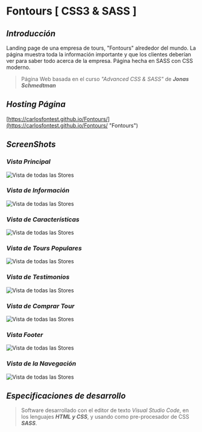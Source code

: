 # Fontours [ CSS3 & SASS ]

## ***Introducción***
Landing page de una empresa de tours, "Fontours" alrededor del mundo. La página muestra toda la información importante y que los clientes deberían ver para saber todo acerca de la empresa. Página hecha en SASS con CSS moderno.

> Página Web basada en el curso *"Advanced CSS & SASS"* de ***Jonas Schmedtman***

## ***Hosting Página***
[https://carlosfontest.github.io/Fontours/](https://carlosfontest.github.io/Fontours/ "Fontours")

## ***ScreenShots***

### *Vista Principal*
![Vista de todas las Stores](https://i.ibb.co/f1RLzKh/Anotaci-n1.png)

### *Vista de Información*
![Vista de todas las Stores](https://i.ibb.co/x7HMkZS/Anotaci-n2.png)

### *Vista de Características*
![Vista de todas las Stores](https://i.ibb.co/VCKb5qm/Anotaci-n3.png)

### *Vista de Tours Populares*
![Vista de todas las Stores](https://i.ibb.co/tLj9cQk/Anotaci-n4.png)

### *Vista de Testimonios*
![Vista de todas las Stores](https://i.ibb.co/SQC05qd/Anotaci-n5.png)

### *Vista de Comprar Tour*
![Vista de todas las Stores](https://i.ibb.co/jv4nSKC/Anotaci-n6.png)

### *Vista Footer*
![Vista de todas las Stores](https://i.ibb.co/DzkKCKy/Anotaci-n7.png)

### *Vista de la Navegación*
![Vista de todas las Stores](https://i.ibb.co/VqZsxDN/Anotaci-n8.png)


## ***Especificaciones de desarrollo***
> Software desarrollado con el editor de texto *Visual Studio Code*, en los lenguajes ***HTML y CSS***, y usando como pre-procesador de CSS ***SASS***.